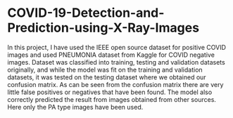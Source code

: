 # COVID-19-Detection-and-Prediction-using-X-Ray-Images
In this project, I have used the IEEE open source dataset for positive COVID images and used PNEUMONIA dataset from Kaggle for COVID negative images. Dataset was classified into training, testing and validation datasets originally, and while the model was fit on the training and validation datasets, it was tested on the testing dataset where we obtained our confusion matrix. As can be seen from the confusion matrix there are very little false positives or negatives that have been found. The model also correctly predicted the result from images obtained from other sources. Here only the PA type images have been used. 
